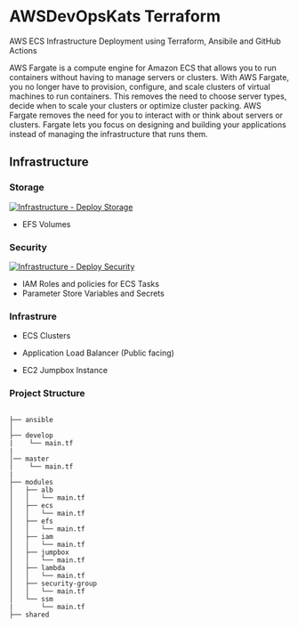 # AWSDevOpsKats Terraform

AWS ECS Infrastructure Deployment using Terraform, Ansibile and GitHub Actions

AWS Fargate is a compute engine for Amazon ECS that allows you to run containers
without having to manage servers or clusters. With AWS Fargate, you no longer have to
provision, configure, and scale clusters of virtual machines to run containers. This removes
the need to choose server types, decide when to scale your clusters or optimize cluster
packing. AWS Fargate removes the need for you to interact with or think about servers or
clusters. Fargate lets you focus on designing and building your applications instead of
managing the infrastructure that runs them.

## Infrastructure

### Storage

[![Infrastructure - Deploy Storage](https://github.com/stuartshay/AzureDevOpsKats/actions/workflows/deploy-storage.yml/badge.svg)](https://github.com/stuartshay/AzureDevOpsKats/actions/workflows/deploy-storage.yml)

- EFS Volumes

### Security

[![Infrastructure - Deploy Security](https://github.com/stuartshay/AzureDevOpsKats/actions/workflows/deploy-security-infra.yml/badge.svg)](https://github.com/stuartshay/AzureDevOpsKats/actions/workflows/deploy-security-infra.yml)

- IAM Roles and policies for ECS Tasks
- Parameter Store Variables and Secrets

### Infrastrure

- ECS Clusters
- Application Load Balancer (Public facing)

- EC2 Jumpbox Instance

### Project Structure

```

├── ansible
│
├── develop
|    └── main.tf
|
│── master
│    └── main.tf
|
├── modules
│   ├── alb
│   │   └── main.tf
│   ├── ecs
│   │   └── main.tf
│   ├── efs
│   │   └── main.tf
│   ├── iam
│   │   └── main.tf
│   ├── jumpbox
│   │   └── main.tf
│   ├── lambda
│   │   └── main.tf
│   ├── security-group
│   │   └── main.tf
│   └── ssm
|       └── main.tf
├── shared

```
